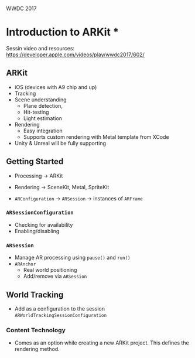WWDC 2017

# Introduction to ARKit *
Sessin video and resources: https://developer.apple.com/videos/play/wwdc2017/602/

## ARKit
  - iOS (devices with A9 chip and up)
  - Tracking
  - Scene understanding
    - Plane detection,
    - Hit-testing
    - Light estimation
  - Rendering
    - Easy integration
    - Supports custom rendering with Metal template from XCode
  - Unity & Unreal will be fully supporting

## Getting Started
  - Processing -> ARKit
  - Rendering -> SceneKit, Metal, SpriteKit

  - `ARConfiguration` -> `ARSession` -> instances of `ARFrame`
### `ARSessionConfiguration`
  - Checking for availability
  - Enabling/disabling
### `ARSession`
  - Manage AR processing using `pause()` and `run()`
  - `ARAnchor`
    - Real world positioning
    - Add/remove via `ARSession`

## World Tracking
  - Add as a configuration to the session `ARWorldTrackingSessionConfiguration`

### Content Technology
  - Comes as an option while creating a new ARKit project. This defines the rendering method.
